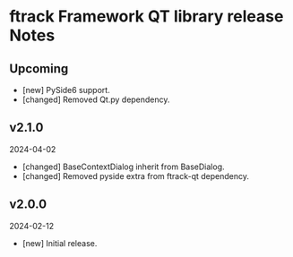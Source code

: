 # ftrack Framework QT library release Notes

## Upcoming

* [new] PySide6 support.
* [changed] Removed Qt.py dependency.

## v2.1.0
2024-04-02

* [changed] BaseContextDialog inherit from BaseDialog. 
* [changed] Removed pyside extra from ftrack-qt dependency.

## v2.0.0
2024-02-12

*  [new] Initial release.
